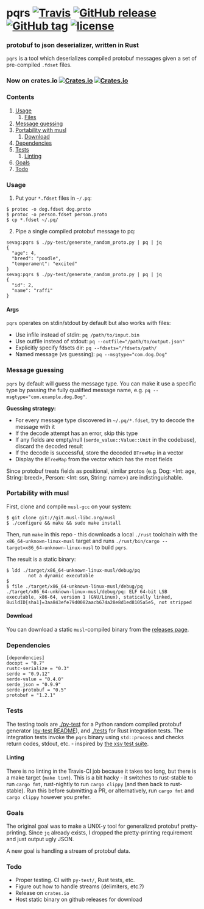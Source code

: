 # pqrs [![Travis](https://img.shields.io/travis/sevagh/pqrs.svg)](https://travis-ci.org/sevagh/pqrs) [![GitHub release](https://img.shields.io/github/release/sevagh/pqrs.svg)](https://github.com/sevagh/pqrs/releases) [![GitHub tag](https://img.shields.io/github/tag/sevagh/pqrs.svg)](https://github.com/sevagh/pqrs/releases) [![license](https://img.shields.io/github/license/sevagh/pqrs.svg)](https://github.com/sevagh/pqrs/blob/master/LICENSE)
### protobuf to json deserializer, written in Rust

`pqrs` is a tool which deserializes compiled protobuf messages given a set of pre-compiled `.fdset` files.

### Now on crates.io [![Crates.io](https://img.shields.io/crates/d/pq.svg)](https://crates.io/crates/pq) [![Crates.io](https://img.shields.io/crates/v/pq.svg)](https://crates.io/crates/pq)

### Contents
1. [Usage](#usage)
    1. [Files](#files)
2. [Message guessing](#message-guessing)
3. [Portability with musl](#portability-with-musl)
    1. [Download](#download)
4. [Dependencies](#dependencies)
5. [Tests](#tests)
    1. [Linting](#linting)
6. [Goals](#goals)
7. [Todo](#todo)

### Usage

1. Put your `*.fdset` files in `~/.pq`:

```
$ protoc -o dog.fdset dog.proto
$ protoc -o person.fdset person.proto
$ cp *.fdset ~/.pq/
```

2. Pipe a single compiled protobuf message to pq:

```
sevag:pqrs $ ./py-test/generate_random_proto.py | pq | jq
{
  "age": 4,
  "breed": "poodle",
  "temperament": "excited"
}
sevag:pqrs $ ./py-test/generate_random_proto.py | pq | jq
{
  "id": 2,
  "name": "raffi"
}
```

#### Args

`pqrs` operates on stdin/stdout by default but also works with files:

* Use infile instead of stdin:      `pq /path/to/input.bin`
* Use outfile instead of stdout:    `pq --outfile="/path/to/output.json"`
* Explicitly specify fdsets dir:    `pq --fdsets="/fdsets/path/`
* Named message (vs guessing):      `pq --msgtype="com.dog.Dog"`

### Message guessing

`pqrs` by default will guess the message type. You can make it use a specific type by passing the fully qualified message name, e.g. `pq --msgtype="com.example.dog.Dog"`.

**Guessing strategy:**

* For every message type discovered in `~/.pq/*.fdset`, try to decode the message with it
* If the decode attempt has an error, skip this type
* If any fields are empty/null (`serde_value::Value::Unit` in the codebase), discard the decoded result
* If the decode is successful, store the decoded `BTreeMap` in a vector
* Display the `BTreeMap` from the vector which has the most fields

Since protobuf treats fields as positional, similar protos (e.g. Dog: <Int: age, String: breed>, Person: <Int: ssn, String: name>) are indistinguishable.

### Portability with musl

First, clone and compile `musl-gcc` on your system:

```
$ git clone git://git.musl-libc.org/musl
$ ./configure && make && sudo make install
```

Then, run `make` in this repo - this downloads a local `./rust` toolchain with the `x86_64-unknown-linux-musl` target and runs `./rust/bin/cargo --target=x86_64-unknown-linux-musl` to build `pqrs`.

The result is a static binary:

```
$ ldd ./target/x86_64-unknown-linux-musl/debug/pq
        not a dynamic executable
$
$ file ./target/x86_64-unknown-linux-musl/debug/pq
./target/x86_64-unknown-linux-musl/debug/pq: ELF 64-bit LSB executable, x86-64, version 1 (GNU/Linux), statically linked, BuildID[sha1]=3aa843efe79d0082aacb674a28e8d1ed8105a5e5, not stripped
```

#### Download

You can download a static `musl`-compiled binary from the [releases page](https://github.com/sevagh/pqrs/releases).

### Dependencies

```
[dependencies]
docopt = "0.7"
rustc-serialize = "0.3"
serde = "0.9.12"
serde-value = "0.4.0"
serde_json = "0.9.9"
serde-protobuf = "0.5"
protobuf = "1.2.1"
```

### Tests

The testing tools are [./py-test](./py-test) for a Python random compiled protobuf generator ([py-test README](./py-test/README.md)), and [./tests](./tests) for Rust integration tests. The integration tests invoke the `pqrs` binary using `std::process` and checks return codes, stdout, etc. - inspired by [the xsv test suite](https://github.com/BurntSushi/xsv/tree/master/tests).

#### Linting

There is no linting in the Travis-CI job because it takes too long, but there is a make target (`make lint`). This is a bit hacky - it switches to rust-stable to run `cargo fmt`, rust-nightly to run `cargo clippy` (and then back to rust-stable). Run this before submitting a PR, or alternatively, run `cargo fmt` and `cargo clippy` however you prefer.

### Goals

The original goal was to make a UNIX-y tool for generalized protobuf pretty-printing. Since `jq` already exists, I dropped the pretty-printing requirement and just output ugly JSON.

A new goal is handling a stream of protobuf data.

### Todo

* Proper testing. CI with `py-test/`, Rust tests, etc.
* Figure out how to handle streams (delimiters, etc.?)
* Release on `crates.io`
* Host static binary on github releases for download
